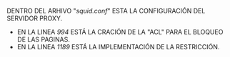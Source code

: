 DENTRO DEL ARHIVO "_squid.conf_" ESTA LA CONFIGURACIÓN DEL SERVIDOR PROXY.

- EN LA LINEA _994_ ESTÁ LA CRACIÓN DE LA "ACL" PARA EL BLOQUEO DE LAS PAGINAS.
- EN LA LINEA _1189_ ESTÁ LA IMPLEMENTACIÓN DE LA RESTRICCIÓN.